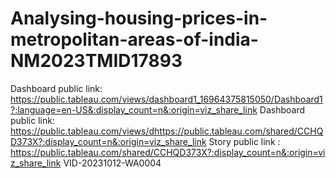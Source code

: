 # Analysing-housing-prices-in-metropolitan-areas-of-india-NM2023TMID17893
Dashboard public link:  https://public.tableau.com/views/dashboard1_16964375815050/Dashboard1?:language=en-US&:display_count=n&:origin=viz_share_link
Dashboard public link: https://public.tableau.com/views/dhttps://public.tableau.com/shared/CCHQD373X?:display_count=n&:origin=viz_share_link
Story public link : https://public.tableau.com/shared/CCHQD373X?:display_count=n&:origin=viz_share_link
VID-20231012-WA0004

